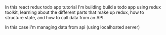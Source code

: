 In this react redux todo app tutorial I'm building build a todo app using redux toolkit,  learning about the different parts that make up redux, how to structure state, and how to call data from an API.

In this case i'm managing data from api (using localhosted server)